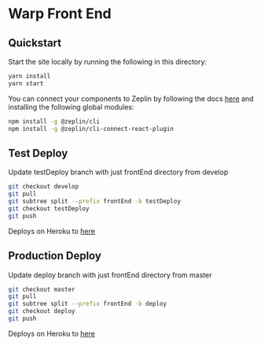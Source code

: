 # Warp Front End

## Quickstart

Start the site locally by running the following in this directory:
```bash
yarn install
yarn start
```

You can connect your components to Zeplin by following the docs [here](https://github.com/zeplin/connected-components-docs/blob/master/docs/gettingStarted/REACT.md) and installing the following global modules:
```bash
npm install -g @zeplin/cli
npm install -g @zeplin/cli-connect-react-plugin
```

## Test Deploy

Update testDeploy branch with just frontEnd directory from develop
```bash
git checkout develop
git pull
git subtree split --prefix frontEnd -b testDeploy
git checkout testDeploy
git push
```

Deploys on Heroku to [here](https://warpfinance-warp-test.herokuapp.com)

## Production Deploy

Update deploy branch with just frontEnd directory from master
```bash
git checkout master
git pull
git subtree split --prefix frontEnd -b deploy
git checkout deploy
git push
```

Deploys on Heroku to [here](https://warpfinance-warp.herokuapp.com)
